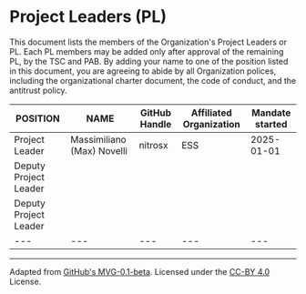 # Project Leaders (PL)

This document lists the members of the Organization's Project Leaders or PL. Each PL members may be added only after approval of the remaining PL, by the TSC and PAB. By adding your name to one of the position listed in this document, you are agreeing to abide by all Organization polices, including the organizational charter document, the code of conduct, and the antitrust policy.

| **POSITION** | **NAME** | **GitHub Handle** | **Affiliated Organization** | **Mandate started** |
| --- | --- | --- | --- | --- |
| Project Leader | Massimiliano (Max) Novelli | nitrosx | ESS | 2025-01-01 |
| Deputy Project Leader | | | | |
| Deputy Project Leader | | | | |
| --- | --- | --- | --- | --- |

---
Adapted from [GitHub's MVG-0.1-beta](https://github.com/github/MVG). Licensed under the [CC-BY 4.0](https://creativecommons.org/licenses/by-sa/4.0/) License.
